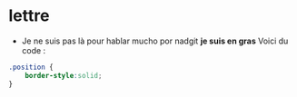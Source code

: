 # lettre

- Je ne suis pas là pour hablar mucho por nadgit
**je suis en gras**
Voici du code : 
```css
.position {
    border-style:solid;
}
```